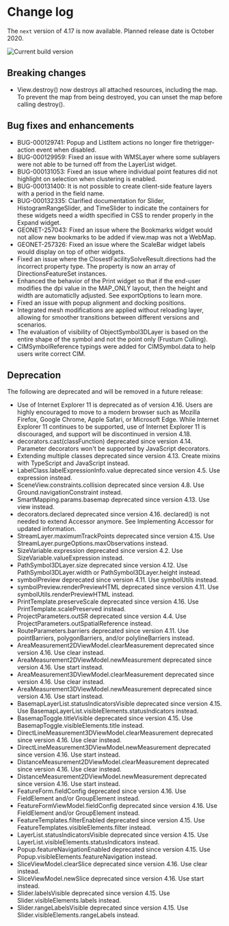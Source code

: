 # Change log

The `next` version of 4.17 is now available.  Planned release date is October 2020.

![Current build version](https://img.shields.io/npm/v/arcgis-js-api/next?label=Current%20build)

## Breaking changes

* View.destroy() now destroys all attached resources, including the map. To prevent the map from being destroyed, you can unset the map before calling destroy().

## Bug fixes and enhancements

* BUG-000129741: Popup and ListItem actions no longer fire thetrigger-action event when disabled.
* BUG-000129959: Fixed an issue with WMSLayer where some sublayers were not able to be turned off from the LayerList widget.
* BUG-000131053: Fixed an issue where individual point features did not highlight on selection when clustering is enabled.
* BUG-000131400: It is not possible to create client-side feature layers with a period in the field name.
* BUG-000132335: Clarified documentation for Slider, HistogramRangeSlider, and TimeSlider to indicate the containers for these widgets need a width specified in CSS to render properly in the Expand widget.
* GEONET-257043: Fixed an issue where the Bookmarks widget would not allow new bookmarks to be added if view.map was not a WebMap.
* GEONET-257326: Fixed an issue where the ScaleBar widget labels would display on top of other widgets.
* Fixed an issue where the ClosestFacilitySolveResult.directions had the incorrect property type. The property is now an array of DirectionsFeatureSet instances.
* Enhanced the behavior of the Print widget so that if the end-user modifies the dpi value in the MAP_ONLY layout, then the height and width are automaticlly adjusted. See exportOptions to learn more.
* Fixed an issue with popup alignment and docking positions.
* Integrated mesh modifications are applied without reloading layer, allowing for smoother transitions between different versions and scenarios.
* The evaluation of visibility of ObjectSymbol3DLayer is based on the entire shape of the symbol and not the point only (Frustum Culling).
* CIMSymbolReference typings were added for CIMSymbol.data to help users write correct CIM.

## Deprecation

The following are deprecated and will be removed in a future release:

* Use of Internet Explorer 11 is deprecated as of version 4.16. Users are highly encouraged to move to a modern browser such as Mozilla Firefox, Google Chrome, Apple Safari, or Microsoft Edge. While Internet Explorer 11 continues to be supported, use of Internet Explorer 11 is  discouraged, and support will be discontinued in version 4.18.
* decorators.cast(classFunction) deprecated since version 4.14. Parameter decorators won't be supported by JavaScript decorators.
* Extending multiple classes deprecated since version 4.13. Create mixins with TypeScript and JavaScript instead.
* LabelClass.labelExpressionInfo.value deprecated since version 4.5. Use expression instead.
* SceneView.constraints.collision deprecated since version 4.8. Use Ground.navigationConstraint instead.
* SmartMapping.params.basemap deprecated since version 4.13. Use view instead.
* decorators.declared deprecated since version 4.16. declared() is not needed to extend Accessor anymore. See Implementing Accessor for updated information.
* StreamLayer.maximumTrackPoints deprecated since version 4.15. Use StreamLayer.purgeOptions.maxObservations instead.
* SizeVariable.expression deprecated since version 4.2. Use SizeVariable.valueExpression instead.
* PathSymbol3DLayer.size deprecated since version 4.12. Use PathSymbol3DLayer.width or PathSymbol3DLayer.height instead.
* symbolPreview deprecated since version 4.11. Use symbolUtils instead.
* symbolPreview.renderPreviewHTML deprecated since version 4.11. Use symbolUtils.renderPreviewHTML instead.
* PrintTemplate.preserveScale deprecated since version 4.16. Use PrintTemplate.scalePreserved instead.
* ProjectParameters.outSR deprecated since version 4.4. Use ProjectParameters.outSpatialReference instead.
* RouteParameters.barriers deprecated since version 4.11. Use pointBarriers, polygonBarriers, and/or polylineBarriers instead.
* AreaMeasurement2DViewModel.clearMeasurement deprecated since version 4.16. Use clear instead.
* AreaMeasurement2DViewModel.newMeasurement deprecated since version 4.16. Use start instead.
* AreaMeasurement3DViewModel.clearMeasurement deprecated since version 4.16. Use clear instead.
* AreaMeasurement3DViewModel.newMeasurement deprecated since version 4.16. Use start instead.
* BasemapLayerList.statusIndicatorsVisible deprecated since version 4.15. Use BasemapLayerList.visibleElements.statusIndicators instead.
* BasemapToggle.titleVisible deprecated since version 4.15. Use BasemapToggle.visibleElements.title instead.
* DirectLineMeasurement3DViewModel.clearMeasurement deprecated since version 4.16. Use clear instead.
* DirectLineMeasurement3DViewModel.newMeasurement deprecated since version 4.16. Use start instead.
* DistanceMeasurement2DViewModel.clearMeasurement deprecated since version 4.16. Use clear instead.
* DistanceMeasurement2DViewModel.newMeasurement deprecated since version 4.16. Use start instead.
* FeatureForm.fieldConfig deprecated since version 4.16. Use FieldElement and/or GroupElement instead.
* FeatureFormViewModel.fieldConfig deprecated since version 4.16. Use FieldElement and/or GroupElement instead.
* FeatureTemplates.filterEnabled deprecated since version 4.15. Use FeatureTemplates.visibleElements.filter instead.
* LayerList.statusIndicatorsVisible deprecated since version 4.15. Use LayerList.visibleElements.statusIndicators instead.
* Popup.featureNavigationEnabled deprecated since version 4.15. Use Popup.visibleElements.featureNavigation instead.
* SliceViewModel.clearSlice deprecated since version 4.16. Use clear instead.
* SliceViewModel.newSlice deprecated since version 4.16. Use start instead.
* Slider.labelsVisible deprecated since version 4.15. Use Slider.visibleElements.labels instead.
* Slider.rangeLabelsVisible deprecated since version 4.15. Use Slider.visibleElements.rangeLabels instead.
